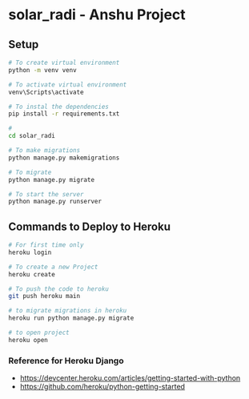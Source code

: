 # solar_radi - Anshu Project

## Setup

```sh
# To create virtual environment
python -m venv venv

# To activate virtual environment
venv\Scripts\activate

# To instal the dependencies
pip install -r requirements.txt

#
cd solar_radi

# To make migrations
python manage.py makemigrations

# To migrate
python manage.py migrate

# To start the server
python manage.py runserver
```

## Commands to Deploy to Heroku

```sh
# For first time only
heroku login

# To create a new Project
heroku create

# To push the code to heroku
git push heroku main

# to migrate migrations in heroku
heroku run python manage.py migrate

# to open project
heroku open
```

### Reference for Heroku Django

- https://devcenter.heroku.com/articles/getting-started-with-python
- https://github.com/heroku/python-getting-started

